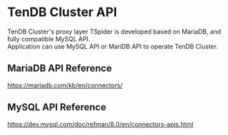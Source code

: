 # TenDB Cluster API
TenDB Cluster's proxy layer TSpider is developed based on MariaDB, and fully compatible MySQL API.   
Application can use MySQL API or MariDB API to operate TenDB Cluster.
## MariaDB API Reference
https://mariadb.com/kb/en/connectors/
## MySQL API Reference
https://dev.mysql.com/doc/refman/8.0/en/connectors-apis.html